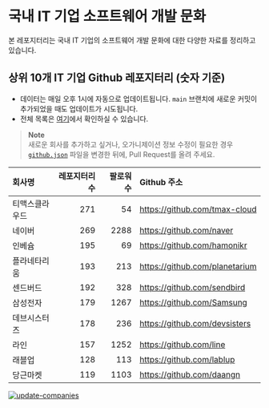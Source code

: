 # 국내 IT 기업 소프트웨어 개발 문화
본 레포지터리는 국내 IT 기업의 소프트웨어 개발 문화에 대한 다양한 자료를 정리하고 있습니다.

## 상위 10개 IT 기업 Github 레포지터리 (숫자 기준)

- 데이터는 매일 오후 1시에 자동으로 업데이트됩니다. `main` 브랜치에 새로운 커밋이 추가되었을 때도 업데이트가 시도됩니다.
- 전체 목록은 [여기](./github.md)에서 확인하실 수 있습니다.

> **Note**<br />
> 새로운 회사를 추가하고 싶거나, 오가니제이션 정보 수정이 필요한 경우 [`github.json`](./github.json) 파일을 변경한 뒤에, Pull Request를 올려 주세요.

<!-- MARKDOWN_TABLE(GITHUB): START -->

| **회사명** | **레포지터리 수** | **팔로워 수** | **Github 주소** |
|:---|---:|---:|:---|
| 티맥스클라우드 | 271 | 54 | https://github.com/tmax-cloud |
| 네이버 | 269 | 2288 | https://github.com/naver |
| 인베슘 | 195 | 69 | https://github.com/hamonikr |
| 플라네타리움 | 193 | 213 | https://github.com/planetarium |
| 센드버드 | 192 | 328 | https://github.com/sendbird |
| 삼성전자 | 179 | 1267 | https://github.com/Samsung |
| 데브시스터즈 | 178 | 236 | https://github.com/devsisters |
| 라인 | 157 | 1252 | https://github.com/line |
| 래블업 | 128 | 113 | https://github.com/lablup |
| 당근마켓 | 119 | 1103 | https://github.com/daangn |

<!-- MARKDOWN_TABLE(GITHUB): END -->

[![update-companies](https://github.com/JunRadish/korea-devculture/actions/workflows/update.yaml/badge.svg?branch=main)](https://github.com/JunRadish/korea-devculture/actions/workflows/update.yaml)